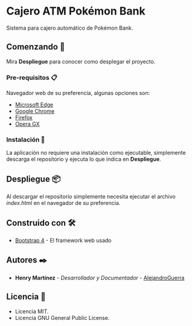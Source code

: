 # Cajero ATM Pokémon Bank

Sistema para cajero automático de Pokémon Bank.

## Comenzando 🚀

Mira **Despliegue** para conocer como desplegar el proyecto.

### Pre-requisitos 📋

Navegador web de su preferencia, algunas opciones son:
* [Microsoft Edge](https://www.microsoft.com/es-es/edge/download)
* [Google Chrome](https://www.google.com/intl/es_es/chrome/)
* [Firefox](https://www.mozilla.org/es-ES/)
* [Opera GX](https://www.opera.com/es-419/gx)

### Instalación 🔧

La aplicación no requiere una instalación como ejecutable, simplemente descarga el repositorio y ejecuta lo que indica en **Despliegue**.

## Despliegue 📦

Al descargar el repositorio simplemente necesita ejecutar el archivo _index.html_ en el navegador de su preferencia.

## Construido con 🛠️

* [Bootstrap 4](https://getbootstrap.com/docs/4.0/getting-started/download/) - El framework web usado

## Autores ✒️

* **Henry Martínez** - *Desarrollador y Documentador* - [AlejandroGuerra](https://github.com/HenryAlejandroGuerra)

## Licencia 📄

* Licencia MIT.
* Licencia GNU General Public License.
